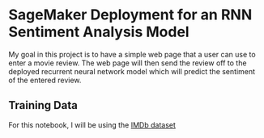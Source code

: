 # SageMaker Deployment for an RNN Sentiment Analysis Model 
My goal in this project is to have a simple web page that a user can use to enter a movie review. The web page will then send the review off to the deployed recurrent neural network model which will predict the sentiment of the entered review.

## Training Data
For this notebook, I will be using the [IMDb dataset](http://ai.stanford.edu/~amaas/data/sentiment/)


